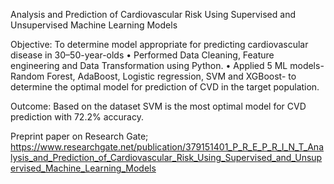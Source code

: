 Analysis and Prediction of Cardiovascular Risk Using Supervised and Unsupervised Machine Learning Models

Objective: To determine model appropriate for predicting cardiovascular disease in 30–50-year-olds
• Performed Data Cleaning, Feature engineering and Data Transformation using Python.
• Applied 5 ML models- Random Forest, AdaBoost, Logistic regression, SVM and XGBoost- to determine the optimal model for prediction of CVD in the target population.

Outcome: Based on the dataset SVM is the most optimal model for CVD prediction with 72.2% accuracy.

Preprint paper on Research Gate; https://www.researchgate.net/publication/379151401_P_R_E_P_R_I_N_T_Analysis_and_Prediction_of_Cardiovascular_Risk_Using_Supervised_and_Unsupervised_Machine_Learning_Models
